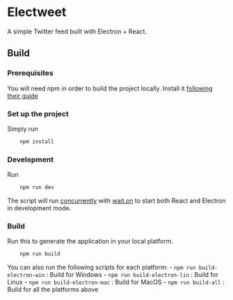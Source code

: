 # Electweet

A simple Twitter feed built with Electron + React.

## Build

### Prerequisites
You will need npm in order to build the project locally. Install it [following their guide](https://www.npmjs.com/package/npm)
### Set up the project 
Simply run 
```bash
    npm install
```
### Development

Run 
```bash
    npm run dev
```
The script will run [concurrently](https://www.npmjs.com/package/concurrently) with [wait.on](https://www.npmjs.com/package/wait-on) to start both React and Electron in development mode.

### Build

Run this to generate the application in your local platform.
```bash
    npm run build
```
You can also run the following scripts for each platform:
    - ``npm run build-electron-win`` : Build for Windows
    - ``npm run build-electron-lin`` : Build for Linux
    - ``npm run build-electron-mac`` : Build for MacOS
    - ``npm run build-all`` : Build for all the platforms above